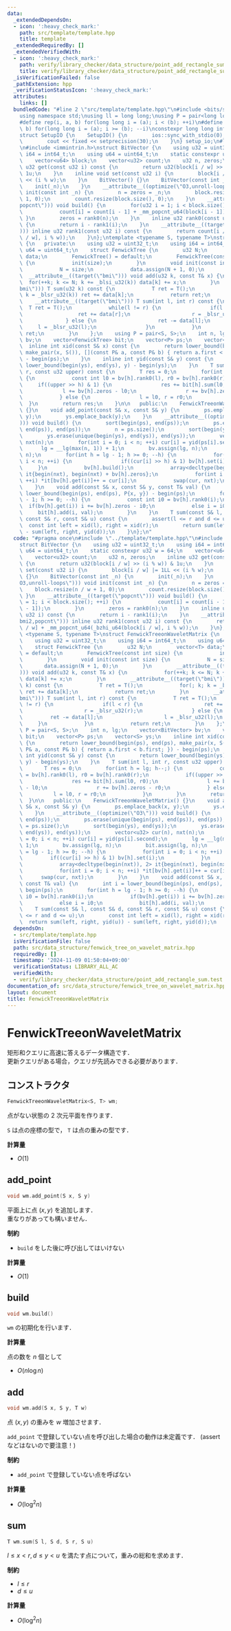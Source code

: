 ```yaml
---
data:
  _extendedDependsOn:
  - icon: ':heavy_check_mark:'
    path: src/template/template.hpp
    title: template
  _extendedRequiredBy: []
  _extendedVerifiedWith:
  - icon: ':heavy_check_mark:'
    path: verify/library_checker/data_structure/point_add_rectangle_sum.test.cpp
    title: verify/library_checker/data_structure/point_add_rectangle_sum.test.cpp
  _isVerificationFailed: false
  _pathExtension: hpp
  _verificationStatusIcon: ':heavy_check_mark:'
  attributes:
    links: []
  bundledCode: "#line 2 \"src/template/template.hpp\"\n#include <bits/stdc++.h>\n\
    using namespace std;\nusing ll = long long;\nusing P = pair<long long, long long>;\n\
    #define rep(i, a, b) for(long long i = (a); i < (b); ++i)\n#define rrep(i, a,\
    \ b) for(long long i = (a); i >= (b); --i)\nconstexpr long long inf = 4e18;\n\
    struct SetupIO {\n    SetupIO() {\n        ios::sync_with_stdio(0);\n        cin.tie(0);\n\
    \        cout << fixed << setprecision(30);\n    }\n} setup_io;\n#line 3 \"src/data_structure/fenwick_tree_on_wavelet_matrix.hpp\"\
    \n#include <immintrin.h>\nstruct BitVector {\n    using u32 = uint32_t;\n    using\
    \ i64 = int64_t;\n    using u64 = uint64_t;\n    static constexpr u32 w = 64;\n\
    \    vector<u64> block;\n    vector<u32> count;\n    u32 n, zeros;\n    inline\
    \ u32 get(const u32 i) const {\n        return u32(block[i / w] >> (i % w)) &\
    \ 1u;\n    }\n    inline void set(const u32 i) {\n        block[i / w] |= 1LL\
    \ << (i % w);\n    }\n    BitVector() {}\n    BitVector(const int _n) {\n    \
    \    init(_n);\n    }\n    __attribute__((optimize(\"O3,unroll-loops\"))) void\
    \ init(const int _n) {\n        n = zeros = _n;\n        block.resize(n / w +\
    \ 1, 0);\n        count.resize(block.size(), 0);\n    }\n    __attribute__((target(\"\
    popcnt\"))) void build() {\n        for(u32 i = 1; i < block.size(); ++i) {\n\
    \            count[i] = count[i - 1] + _mm_popcnt_u64(block[i - 1]);\n       \
    \ }\n        zeros = rank0(n);\n    }\n    inline u32 rank0(const u32 i) const\
    \ {\n        return i - rank1(i);\n    }\n    __attribute__((target(\"bmi2,popcnt\"\
    ))) inline u32 rank1(const u32 i) const {\n        return count[i / w] + _mm_popcnt_u64(_bzhi_u64(block[i\
    \ / w], i % w));\n    }\n};\ntemplate <typename S, typename T>\nstruct FenwickTreeonWaveletMatrix\
    \ {\n   private:\n    using u32 = uint32_t;\n    using i64 = int64_t;\n    using\
    \ u64 = uint64_t;\n    struct FenwickTree {\n        u32 N;\n        vector<T>\
    \ data;\n        FenwickTree() = default;\n        FenwickTree(const int size)\
    \ {\n            init(size);\n        }\n        void init(const int size) {\n\
    \            N = size;\n            data.assign(N + 1, 0);\n        }\n      \
    \  __attribute__((target(\"bmi\"))) void add(u32 k, const T& x) {\n          \
    \  for(++k; k <= N; k += _blsi_u32(k)) data[k] += x;\n        }\n        __attribute__((target(\"\
    bmi\"))) T sum(u32 k) const {\n            T ret = T();\n            for(; k;\
    \ k = _blsr_u32(k)) ret += data[k];\n            return ret;\n        }\n    \
    \    __attribute__((target(\"bmi\"))) T sum(int l, int r) const {\n          \
    \  T ret = T();\n            while(l != r) {\n                if(l < r) {\n  \
    \                  ret += data[r];\n                    r = _blsr_u32(r);\n  \
    \              } else {\n                    ret -= data[l];\n               \
    \     l = _blsr_u32(l);\n                }\n            }\n            return\
    \ ret;\n        }\n    };\n    using P = pair<S, S>;\n    int n, lg;\n    vector<BitVector>\
    \ bv;\n    vector<FenwickTree> bit;\n    vector<P> ps;\n    vector<S> ys;\n  \
    \  inline int xid(const S& x) const {\n        return lower_bound(begin(ps), end(ps),\
    \ make_pair(x, S()), [](const P& a, const P& b) { return a.first < b.first; })\
    \ - begin(ps);\n    }\n    inline int yid(const S& y) const {\n        return\
    \ lower_bound(begin(ys), end(ys), y) - begin(ys);\n    }\n    T sum(int l, int\
    \ r, const u32 upper) const {\n        T res = 0;\n        for(int h = lg; h--;)\
    \ {\n            const int l0 = bv[h].rank0(l), r0 = bv[h].rank0(r);\n       \
    \     if((upper >> h) & 1) {\n                res += bit[h].sum(l0, r0);\n   \
    \             l += bv[h].zeros - l0;\n                r += bv[h].zeros - r0;\n\
    \            } else {\n                l = l0, r = r0;\n            }\n      \
    \  }\n        return res;\n    }\n\n   public:\n    FenwickTreeonWaveletMatrix()\
    \ {}\n    void add_point(const S& x, const S& y) {\n        ps.emplace_back(x,\
    \ y);\n        ys.emplace_back(y);\n    }\n    __attribute__((optimize(\"O3\"\
    ))) void build() {\n        sort(begin(ps), end(ps));\n        ps.erase(unique(begin(ps),\
    \ end(ps)), end(ps));\n        n = ps.size();\n        sort(begin(ys), end(ys));\n\
    \        ys.erase(unique(begin(ys), end(ys)), end(ys));\n        vector<u32> cur(n),\
    \ nxt(n);\n        for(int i = 0; i < n; ++i) cur[i] = yid(ps[i].second);\n  \
    \      lg = __lg(max(n, 1)) + 1;\n        bv.assign(lg, n);\n        bit.assign(lg,\
    \ n);\n        for(int h = lg - 1; h >= 0; --h) {\n            for(int i = 0;\
    \ i < n; ++i) {\n                if((cur[i] >> h) & 1) bv[h].set(i);\n       \
    \     }\n            bv[h].build();\n            array<decltype(begin(nxt)), 2>\
    \ it{begin(nxt), begin(nxt) + bv[h].zeros};\n            for(int i = 0; i < n;\
    \ ++i) *it[bv[h].get(i)]++ = cur[i];\n            swap(cur, nxt);\n        }\n\
    \    }\n    void add(const S& x, const S& y, const T& val) {\n        int i =\
    \ lower_bound(begin(ps), end(ps), P{x, y}) - begin(ps);\n        for(int h = lg\
    \ - 1; h >= 0; --h) {\n            const int i0 = bv[h].rank0(i);\n          \
    \  if(bv[h].get(i)) i += bv[h].zeros - i0;\n            else i = i0;\n       \
    \     bit[h].add(i, val);\n        }\n    }\n    T sum(const S& l, const S& d,\
    \ const S& r, const S& u) const {\n        assert(l <= r and d <= u);\n      \
    \  const int left = xid(l), right = xid(r);\n        return sum(left, right, yid(u))\
    \ - sum(left, right, yid(d));\n    }\n};\n"
  code: "#pragma once\n#include \"../template/template.hpp\"\n#include <immintrin.h>\n\
    struct BitVector {\n    using u32 = uint32_t;\n    using i64 = int64_t;\n    using\
    \ u64 = uint64_t;\n    static constexpr u32 w = 64;\n    vector<u64> block;\n\
    \    vector<u32> count;\n    u32 n, zeros;\n    inline u32 get(const u32 i) const\
    \ {\n        return u32(block[i / w] >> (i % w)) & 1u;\n    }\n    inline void\
    \ set(const u32 i) {\n        block[i / w] |= 1LL << (i % w);\n    }\n    BitVector()\
    \ {}\n    BitVector(const int _n) {\n        init(_n);\n    }\n    __attribute__((optimize(\"\
    O3,unroll-loops\"))) void init(const int _n) {\n        n = zeros = _n;\n    \
    \    block.resize(n / w + 1, 0);\n        count.resize(block.size(), 0);\n   \
    \ }\n    __attribute__((target(\"popcnt\"))) void build() {\n        for(u32 i\
    \ = 1; i < block.size(); ++i) {\n            count[i] = count[i - 1] + _mm_popcnt_u64(block[i\
    \ - 1]);\n        }\n        zeros = rank0(n);\n    }\n    inline u32 rank0(const\
    \ u32 i) const {\n        return i - rank1(i);\n    }\n    __attribute__((target(\"\
    bmi2,popcnt\"))) inline u32 rank1(const u32 i) const {\n        return count[i\
    \ / w] + _mm_popcnt_u64(_bzhi_u64(block[i / w], i % w));\n    }\n};\ntemplate\
    \ <typename S, typename T>\nstruct FenwickTreeonWaveletMatrix {\n   private:\n\
    \    using u32 = uint32_t;\n    using i64 = int64_t;\n    using u64 = uint64_t;\n\
    \    struct FenwickTree {\n        u32 N;\n        vector<T> data;\n        FenwickTree()\
    \ = default;\n        FenwickTree(const int size) {\n            init(size);\n\
    \        }\n        void init(const int size) {\n            N = size;\n     \
    \       data.assign(N + 1, 0);\n        }\n        __attribute__((target(\"bmi\"\
    ))) void add(u32 k, const T& x) {\n            for(++k; k <= N; k += _blsi_u32(k))\
    \ data[k] += x;\n        }\n        __attribute__((target(\"bmi\"))) T sum(u32\
    \ k) const {\n            T ret = T();\n            for(; k; k = _blsr_u32(k))\
    \ ret += data[k];\n            return ret;\n        }\n        __attribute__((target(\"\
    bmi\"))) T sum(int l, int r) const {\n            T ret = T();\n            while(l\
    \ != r) {\n                if(l < r) {\n                    ret += data[r];\n\
    \                    r = _blsr_u32(r);\n                } else {\n           \
    \         ret -= data[l];\n                    l = _blsr_u32(l);\n           \
    \     }\n            }\n            return ret;\n        }\n    };\n    using\
    \ P = pair<S, S>;\n    int n, lg;\n    vector<BitVector> bv;\n    vector<FenwickTree>\
    \ bit;\n    vector<P> ps;\n    vector<S> ys;\n    inline int xid(const S& x) const\
    \ {\n        return lower_bound(begin(ps), end(ps), make_pair(x, S()), [](const\
    \ P& a, const P& b) { return a.first < b.first; }) - begin(ps);\n    }\n    inline\
    \ int yid(const S& y) const {\n        return lower_bound(begin(ys), end(ys),\
    \ y) - begin(ys);\n    }\n    T sum(int l, int r, const u32 upper) const {\n \
    \       T res = 0;\n        for(int h = lg; h--;) {\n            const int l0\
    \ = bv[h].rank0(l), r0 = bv[h].rank0(r);\n            if((upper >> h) & 1) {\n\
    \                res += bit[h].sum(l0, r0);\n                l += bv[h].zeros\
    \ - l0;\n                r += bv[h].zeros - r0;\n            } else {\n      \
    \          l = l0, r = r0;\n            }\n        }\n        return res;\n  \
    \  }\n\n   public:\n    FenwickTreeonWaveletMatrix() {}\n    void add_point(const\
    \ S& x, const S& y) {\n        ps.emplace_back(x, y);\n        ys.emplace_back(y);\n\
    \    }\n    __attribute__((optimize(\"O3\"))) void build() {\n        sort(begin(ps),\
    \ end(ps));\n        ps.erase(unique(begin(ps), end(ps)), end(ps));\n        n\
    \ = ps.size();\n        sort(begin(ys), end(ys));\n        ys.erase(unique(begin(ys),\
    \ end(ys)), end(ys));\n        vector<u32> cur(n), nxt(n);\n        for(int i\
    \ = 0; i < n; ++i) cur[i] = yid(ps[i].second);\n        lg = __lg(max(n, 1)) +\
    \ 1;\n        bv.assign(lg, n);\n        bit.assign(lg, n);\n        for(int h\
    \ = lg - 1; h >= 0; --h) {\n            for(int i = 0; i < n; ++i) {\n       \
    \         if((cur[i] >> h) & 1) bv[h].set(i);\n            }\n            bv[h].build();\n\
    \            array<decltype(begin(nxt)), 2> it{begin(nxt), begin(nxt) + bv[h].zeros};\n\
    \            for(int i = 0; i < n; ++i) *it[bv[h].get(i)]++ = cur[i];\n      \
    \      swap(cur, nxt);\n        }\n    }\n    void add(const S& x, const S& y,\
    \ const T& val) {\n        int i = lower_bound(begin(ps), end(ps), P{x, y}) -\
    \ begin(ps);\n        for(int h = lg - 1; h >= 0; --h) {\n            const int\
    \ i0 = bv[h].rank0(i);\n            if(bv[h].get(i)) i += bv[h].zeros - i0;\n\
    \            else i = i0;\n            bit[h].add(i, val);\n        }\n    }\n\
    \    T sum(const S& l, const S& d, const S& r, const S& u) const {\n        assert(l\
    \ <= r and d <= u);\n        const int left = xid(l), right = xid(r);\n      \
    \  return sum(left, right, yid(u)) - sum(left, right, yid(d));\n    }\n};"
  dependsOn:
  - src/template/template.hpp
  isVerificationFile: false
  path: src/data_structure/fenwick_tree_on_wavelet_matrix.hpp
  requiredBy: []
  timestamp: '2024-11-09 01:50:04+09:00'
  verificationStatus: LIBRARY_ALL_AC
  verifiedWith:
  - verify/library_checker/data_structure/point_add_rectangle_sum.test.cpp
documentation_of: src/data_structure/fenwick_tree_on_wavelet_matrix.hpp
layout: document
title: FenwickTreeonWaveletMatrix
---
```


# FenwickTreeonWaveletMatrix

矩形和クエリに高速に答えるデータ構造です．<br>
更新クエリがある場合，クエリが先読みできる必要があります．

## コンストラクタ

```cpp
FenwickTreeonWaveletMatrix<S, T> wm;
```

点がない状態の $2$ 次元平面を作ります．

`S` は点の座標の型で， `T` は点の重みの型です．

**計算量**

- $O(1)$

## add_point

```cpp
void wm.add_point(S x, S y)
```

平面上に点 $(x, y)$ を追加します．<br>
重なりがあっても構いません．

**制約**

- `build` をした後に呼び出してはいけない

**計算量**

- $O(1)$

## build

```cpp
void wm.build()
```

`wm` の初期化を行います．

**計算量**

点の数を $n$ 個として

- $O(n \log n)$

## add

```cpp
void wm.add(S x, S y, T w)
```

点 $(x, y)$ の重みを $w$ 増加させます．

`add_point` で登録していない点を呼び出した場合の動作は未定義です． (assertなどはないので要注意！)

**制約**

- `add_point` で登録していない点を呼ばない

**計算量**

- $O(\log^2 n)$

## sum

```cpp
T wm.sum(S l, S d, S r, S u)
```

$l \leq x < r, d \leq y < u$ を満たす点について，重みの総和を求めます．

**制約**

- $l \leq r$
- $d \leq u$

**計算量**

- $O(\log^2 n)$